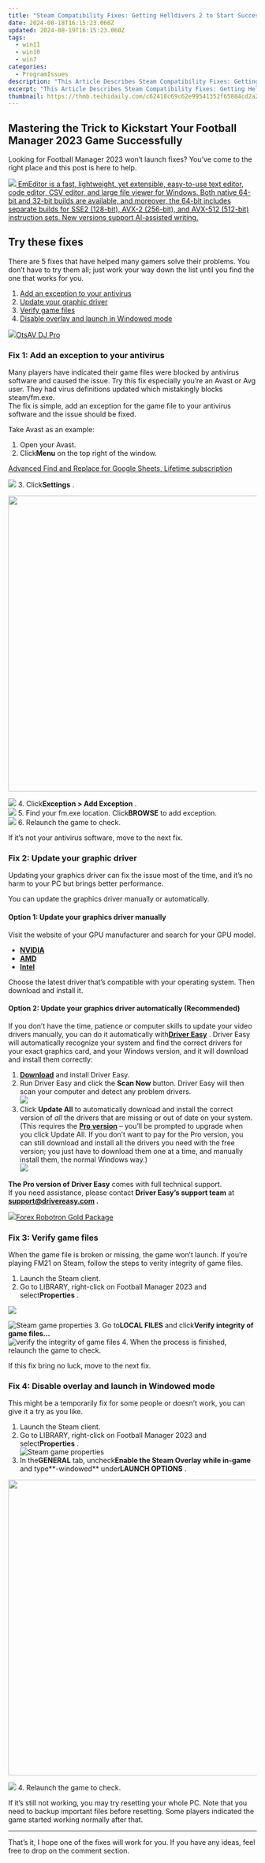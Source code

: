 ```yaml
---
title: "Steam Compatibility Fixes: Getting Helldivers 2 to Start Successfully"
date: 2024-08-18T16:15:23.060Z
updated: 2024-08-19T16:15:23.060Z
tags:
  - win11
  - win10
  - win7
categories:
  - ProgramIssues
description: "This Article Describes Steam Compatibility Fixes: Getting Helldivers 2 to Start Successfully"
excerpt: "This Article Describes Steam Compatibility Fixes: Getting Helldivers 2 to Start Successfully"
thumbnail: https://thmb.techidaily.com/c62418c69c62e99541352f65884cd2a2f240cc4bb62bbfdd9664951cfe2c8e43.jpg
---
```


## Mastering the Trick to Kickstart Your Football Manager 2023 Game Successfully

Looking for Football Manager 2023 won’t launch fixes? You’ve come to the right place and this post is here to help.

<!-- affiliate ads begin -->
<a href="https://shop.emeditor.com/order/checkout.php?PRODS=4610657&QTY=1&AFFILIATE=108875&CART=1"><img src="https://www.emeditor.com/wp-content/uploads/2024/06/emeditor_chat_ai.png" border="0">
EmEditor is a fast, lightweight, yet extensible, easy-to-use text editor, code editor, CSV editor, and large file viewer for Windows. Both native 64-bit and 32-bit builds are available, and moreover, the 64-bit includes separate builds for SSE2 (128-bit), AVX-2 (256-bit), and AVX-512 (512-bit) instruction sets. New versions support AI-assisted writing.</a>
<!-- affiliate ads end -->
## Try these fixes

 There are 5 fixes that have helped many gamers solve their problems. You don’t have to try them all; just work your way down the list until you find the one that works for you.

1. [Add an exception to your antivirus](https://tools.techidaily.com/drivereasy/download/)
2. [Update your graphic driver](https://tools.techidaily.com/drivereasy/download/)
3. [Verify game files](https://tools.techidaily.com/drivereasy/download/)
4. [Disable overlay and launch in Windowed mode](https://tools.techidaily.com/drivereasy/download/)

<!-- affiliate ads begin -->
<a href="https://otszone.ots7.com/order/checkout.php?PRODS=4713321&QTY=1&AFFILIATE=108875&CART=1"><img src="https://green.ots7.com/screenshots/OtsAV/OtsAVDJ1.90-300x188.jpg" border="0">OtsAV DJ Pro</a>
<!-- affiliate ads end -->
### Fix 1: Add an exception to your antivirus

 Many players have indicated their game files were blocked by antivirus software and caused the issue. Try this fix especially you’re an Avast or Avg user. They had virus definitions updated which mistakingly blocks steam/fm.exe.  
 The fix is simple, add an exception for the game file to your antivirus software and the issue should be fixed.

Take Avast as an example:

1. Open your Avast.
2. Click**Menu** on the top right of the window.  
<!-- affiliate ads begin -->
<a href="https://secure.2checkout.com/order/checkout.php?PRODS=4729642&QTY=1&AFFILIATE=108875&CART=1">Advanced Find and Replace for Google Sheets, Lifetime subscription</a>
<!-- affiliate ads end -->
![](https://images.drivereasy.com/wp-content/uploads/2021/05/2021-05-10_15-16-03.jpg)
3. Click**Settings** .  
<!-- affiliate ads begin -->
<a href="https://appsumo.8odi.net/c/5597632/2068407/7443" target="_top" id="2068407"><img src="//a.impactradius-go.com/display-ad/7443-2068407" border="0" alt="" width="1200" height="600"/></a><img height="0" width="0" src="https://appsumo.8odi.net/i/5597632/2068407/7443" style="position:absolute;visibility:hidden;" border="0" />
<!-- affiliate ads end -->
![](https://images.drivereasy.com/wp-content/uploads/2021/05/2021-05-10_15-16-38.jpg)
4. Click**Exception > Add Exception** .  
![](https://images.drivereasy.com/wp-content/uploads/2021/05/2021-05-10_15-15-52.jpg)
5. Find your fm.exe location. Click**BROWSE** to add exception.  
![](https://images.drivereasy.com/wp-content/uploads/2021/05/2021-05-10_15-20-00.jpg)
6. Relaunch the game to check.

If it’s not your antivirus software, move to the next fix.

### Fix 2: Update your graphic driver

 Updating your graphics driver can fix the issue most of the time, and it’s no harm to your PC but brings better performance.

You can update the graphics driver manually or automatically.

#### Option 1: Update your graphics driver manually

Visit the website of your GPU manufacturer and search for your GPU model.

* **[NVIDIA](https://tools.techidaily.com/drivereasy/download/)**
* **[AMD](https://www.amd.com/en/support)**
* **[Intel](https://downloadcenter.intel.com/product/80939/Graphics)**

 Choose the latest driver that’s compatible with your operating system. Then download and install it.

#### Option 2: Update your graphics driver automatically (Recommended)

 If you don’t have the time, patience or computer skills to update your video drivers manually, you can do it automatically with[**Driver Easy**](https://tools.techidaily.com/drivereasy/download/) . Driver Easy will automatically recognize your system and find the correct drivers for your exact graphics card, and your Windows version, and it will download and install them correctly:

1. **[Download](https://tools.techidaily.com/drivereasy/download/)**  and install Driver Easy.
2. Run Driver Easy and click the **Scan Now** button. Driver Easy will then scan your computer and detect any problem drivers.  
![](https://images.drivereasy.com/wp-content/uploads/2020/08/Scan-now.jpg)
3. Click **Update All** to automatically download and install the correct version of _all_ the drivers that are missing or out of date on your system.(This requires the **[Pro version](https://tools.techidaily.com/drivereasy/download/)**  – you’ll be prompted to upgrade when you click Update All. If you don’t want to pay for the Pro version, you can still download and install all the drivers you need with the free version; you just have to download them one at a time, and manually install them, the normal Windows way.)  
![](https://images.drivereasy.com/wp-content/uploads/2020/09/de-update-all-rtx-3080.jpg)

**The Pro version of Driver Easy** comes with full technical support.  
 If you need assistance, please contact **Driver Easy’s support team** at **[support@drivereasy.com](https://tools.techidaily.com/drivereasy/download/) .**

<!-- affiliate ads begin -->
<a href="https://secure.2checkout.com/order/checkout.php?PRODS=4727541&QTY=1&AFFILIATE=108875&CART=1"><img src="https://secure.avangate.com/images/merchant/5f4f7141b65a730b4efb0e0d51f63e94/products/copy_copy_forexrobotronbox.gif" border="0">Forex Robotron Gold Package</a>
<!-- affiliate ads end -->
### Fix 3: Verify game files

 When the game file is broken or missing, the game won’t launch. If you’re playing FM21 on Steam, follow the steps to verity integrity of game files.

1. Launch the Steam client.
2. Go to LIBRARY, right-click on Football Manager 2023 and select**Properties** .  
<!-- affiliate ads begin -->
<a href="https://shop.mondly.com/affiliate.php?ACCOUNT=ATISTUDI&AFFILIATE=108875&PATH=https%3A%2F%2Fwww.mondly.com%3FAFFILIATE%3D108875%26RESOURCE%3D%2BGeneral%2B970x90%2B"><img src="https://secure.avangate.com/images/merchant/69c418c33ec2e1a4267fa9bb77fa1428/general-970x90.gif" border="0"></a>
<!-- affiliate ads end -->
![Steam game properties](https://images.drivereasy.com/wp-content/uploads/2021/04/Steam-game-F1-2020-properties.jpg)
3. Go to**LOCAL FILES** and click**Verify integrity of game files…**  
![verify the integrity of game files](https://images.drivereasy.com/wp-content/uploads/2021/04/F1-2020-verify-the-integrity-of-game-files.jpg)
4. When the process is finished, relaunch the game to check.

If this fix bring no luck, move to the next fix.

### Fix 4: Disable overlay and launch in Windowed mode

 This might be a temporarily fix for some people or doesn’t work, you can give it a try as you like.

1. Launch the Steam client.
2. Go to LIBRARY, right-click on Football Manager 2023 and select**Properties** .  
![Steam game properties](https://images.drivereasy.com/wp-content/uploads/2021/04/Steam-game-F1-2020-properties.jpg)
3. In the**GENERAL** tab, uncheck**Enable the Steam Overlay while in-game** and type**\-windowed** under**LAUNCH OPTIONS** .  
<!-- affiliate ads begin -->
<a href="https://appsumo.8odi.net/c/5597632/2087484/7443" target="_top" id="2087484"><img src="//a.impactradius-go.com/display-ad/7443-2087484" border="0" alt="" width="1200" height="600"/></a><img height="0" width="0" src="https://appsumo.8odi.net/i/5597632/2087484/7443" style="position:absolute;visibility:hidden;" border="0" />
<!-- affiliate ads end -->
![](https://images.drivereasy.com/wp-content/uploads/2021/05/2021-05-10_17-39-55.jpg)
4. Relaunch the game to check.

 If it’s still not working, you may try resetting your whole PC. Note that you need to backup important files before resetting. Some players indicated the game started working normally after that.

---

 That’s it, I hope one of the fixes will work for you. If you have any ideas, feel free to drop on the comment section.

<ins class="adsbygoogle"
     style="display:block"
     data-ad-format="autorelaxed"
     data-ad-client="ca-pub-7571918770474297"
     data-ad-slot="1223367746"></ins>



<ins class="adsbygoogle"
     style="display:block"
     data-ad-client="ca-pub-7571918770474297"
     data-ad-slot="8358498916"
     data-ad-format="auto"
     data-full-width-responsive="true"></ins>


